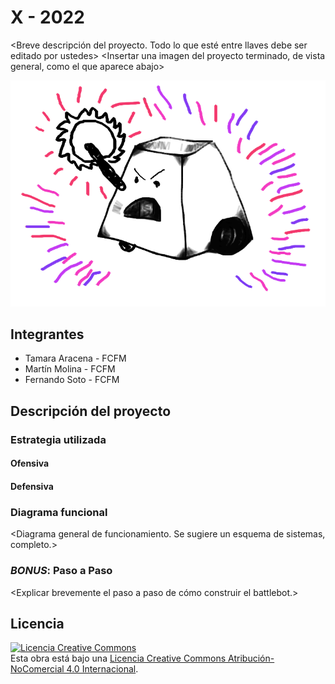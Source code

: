 # X - 2022
<Breve descripción del proyecto. Todo lo que esté entre llaves debe ser editado por ustedes>
<Insertar una imagen del proyecto terminado, de vista general, como el que aparece abajo>

![Robot Ejemplo](multimedia/robot_ejemplo.png)



## Integrantes
- Tamara Aracena - FCFM
- Martín Molina - FCFM
- Fernando Soto - FCFM


## Descripción del proyecto

### Estrategia utilizada
#### Ofensiva
<Explicar brevemente el arma utilizada.>

#### Defensiva
<Explicar el modo de defensa del robot.>

### Diagrama funcional
<Diagrama general de funcionamiento. Se sugiere un esquema de sistemas, completo.>

### *BONUS*: Paso a Paso
<Explicar brevemente el paso a paso de cómo construir el battlebot.>

## Licencia
<a rel="license" href="http://creativecommons.org/licenses/by-nc/4.0/"><img alt="Licencia Creative Commons" style="border-width:0" src="https://i.creativecommons.org/l/by-nc/4.0/88x31.png" /></a><br />Esta obra está bajo una <a rel="license" href="http://creativecommons.org/licenses/by-nc/4.0/">Licencia Creative Commons Atribución-NoComercial 4.0 Internacional</a>.
